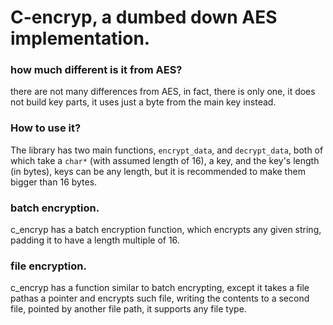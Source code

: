 # C-encryp, a dumbed down AES implementation.

### how much different is it from AES?
there are not many differences from AES, in fact, there is only one, it does not build key parts, it uses just a byte from the main key instead.
### How to use it?
The library has two main functions, ```encrypt_data```, and ```decrypt_data```, both of which take a ```char*``` (with assumed length of 16), a key, and the key's length (in bytes), keys can be any length, but it is recommended to make them bigger than 16 bytes.
### batch encryption.
c_encryp has a batch encryption function, which encrypts any given string, padding it to have a length multiple of 16.
### file encryption.
c_encryp has a function similar to batch encrypting, except it takes a file pathas a pointer and encrypts such file, writing the contents to a second file, pointed by another file path, it supports any file type.
